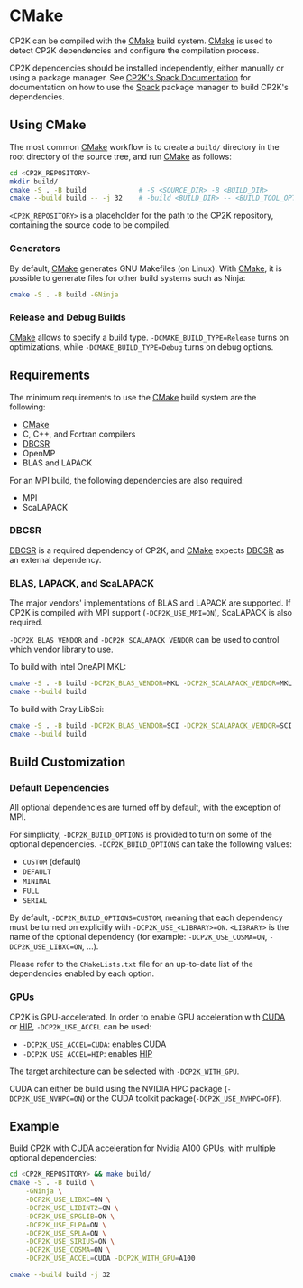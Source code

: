# CMake

CP2K can be compiled with the [CMake] build system. [CMake] is used to detect CP2K dependencies and
configure the compilation process.

CP2K dependencies should be installed independently, either manually or using a package manager. See
[CP2K's Spack Documentation] for documentation on how to use the [Spack] package manager to build
CP2K's dependencies.

## Using CMake

The most common [CMake] workflow is to create a `build/` directory in the root directory of the
source tree, and run [CMake] as follows:

```bash
cd <CP2K_REPOSITORY>
mkdir build/
cmake -S . -B build             # -S <SOURCE_DIR> -B <BUILD_DIR>
cmake --build build -- -j 32    # -build <BUILD_DIR> -- <BUILD_TOOL_OPTIONS>
```

`<CP2K_REPOSITORY>` is a placeholder for the path to the CP2K repository, containing the source code
to be compiled.

### Generators

By default, [CMake] generates GNU Makefiles (on Linux). With [CMake], it is possible to generate
files for other build systems such as Ninja:

```bash
cmake -S . -B build -GNinja 
```

### Release and Debug Builds

[CMake] allows to specify a build type. `-DCMAKE_BUILD_TYPE=Release` turns on optimizations, while
`-DCMAKE_BUILD_TYPE=Debug` turns on debug options.

## Requirements

The minimum requirements to use the [CMake] build system are the following:

- [CMake]
- C, C++, and Fortran compilers
- [DBCSR]
- OpenMP
- BLAS and LAPACK

For an MPI build, the following dependencies are also required:

- MPI
- ScaLAPACK

### DBCSR

[DBCSR] is a required dependency of CP2K, and [CMake] expects [DBCSR] as an external dependency.

### BLAS, LAPACK, and ScaLAPACK

The major vendors' implementations of BLAS and LAPACK are supported. If CP2K is compiled with MPI
support (`-DCP2K_USE_MPI=ON`), ScaLAPACK is also required.

`-DCP2K_BLAS_VENDOR` and `-DCP2K_SCALAPACK_VENDOR` can be used to control which vendor library to
use.

To build with Intel OneAPI MKL:

```bash
cmake -S . -B build -DCP2K_BLAS_VENDOR=MKL -DCP2K_SCALAPACK_VENDOR=MKL
cmake --build build
```

To build with Cray LibSci:

```bash
cmake -S . -B build -DCP2K_BLAS_VENDOR=SCI -DCP2K_SCALAPACK_VENDOR=SCI
cmake --build build
```

## Build Customization

### Default Dependencies

All optional dependencies are turned off by default, with the exception of MPI.

For simplicity, `-DCP2K_BUILD_OPTIONS` is provided to turn on some of the optional dependencies.
`-DCP2K_BUILD_OPTIONS` can take the following values:

- `CUSTOM` (default)
- `DEFAULT`
- `MINIMAL`
- `FULL`
- `SERIAL`

By default, `-DCP2K_BUILD_OPTIONS=CUSTOM`, meaning that each dependency must be turned on explicitly
with `-DCP2K_USE_<LIBRARY>=ON`. `<LIBRARY>` is the name of the optional dependency (for example:
`-DCP2K_USE_COSMA=ON`, `-DCP2K_USE_LIBXC=ON`, ...).

Please refer to the `CMakeLists.txt` file for an up-to-date list of the dependencies enabled by each
option.

### GPUs

CP2K is GPU-accelerated. In order to enable GPU acceleration with [CUDA] or [HIP],
`-DCP2K_USE_ACCEL` can be used:

- `-DCP2K_USE_ACCEL=CUDA`: enables [CUDA]
- `-DCP2K_USE_ACCEL=HIP`: enables [HIP]

The target architecture can be selected with `-DCP2K_WITH_GPU`.

CUDA can either be build using the NVIDIA HPC package (`-DCP2K_USE_NVHPC=ON`) or the CUDA toolkit
package(`-DCP2K_USE_NVHPC=OFF`).


## Example

Build CP2K with CUDA acceleration for Nvidia A100 GPUs, with multiple optional dependencies:

```bash
cd <CP2K_REPOSITORY> && make build/
cmake -S . -B build \
    -GNinja \
    -DCP2K_USE_LIBXC=ON \
    -DCP2K_USE_LIBINT2=ON \
    -DCP2K_USE_SPGLIB=ON \
    -DCP2K_USE_ELPA=ON \
    -DCP2K_USE_SPLA=ON \
    -DCP2K_USE_SIRIUS=ON \
    -DCP2K_USE_COSMA=ON \
    -DCP2K_USE_ACCEL=CUDA -DCP2K_WITH_GPU=A100

cmake --build build -j 32
```

[cmake]: https://cmake.org
[cp2k's spack documentation]: https://packages.spack.io/package.html?name=cp2k
[cuda]: https://developer.nvidia.com/cuda-toolkit
[dbcsr]: https://cp2k.github.io/dbcsr/develop/
[hip]: https://rocm.docs.amd.com/projects/HIP/en/latest/
[spack]: https://spack.readthedocs.io/en/latest/
